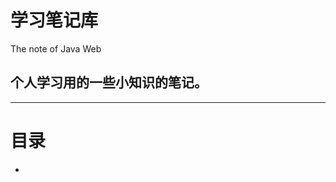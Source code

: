 <h1>学习笔记库</h1>
The note of Java Web

<h2>个人学习用的一些小知识的笔记。</h2>

<hr/>
<h1>目录</h1>
<ul>
<li></li>
</ul>
